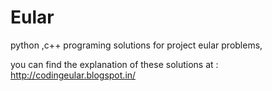 # Eular
python ,c++ programing solutions for project eular problems,

you can find the explanation of these solutions at :
http://codingeular.blogspot.in/  
